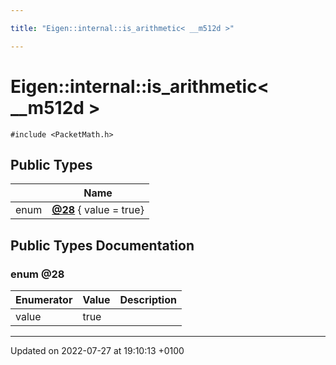 ```yaml
---

title: "Eigen::internal::is_arithmetic< __m512d >"

---
```


# Eigen::internal::is_arithmetic< __m512d >






`#include <PacketMath.h>`

## Public Types

|                | Name           |
| -------------- | -------------- |
| enum| **[@28](http://example.org/classes/structeigen_1_1internal_1_1is__arithmetic_3_01____m512d_01_4/#enum-@28)** { value = true} |

## Public Types Documentation

### enum @28

| Enumerator | Value | Description |
| ---------- | ----- | ----------- |
| value | true|   |




-------------------------------

Updated on 2022-07-27 at 19:10:13 +0100